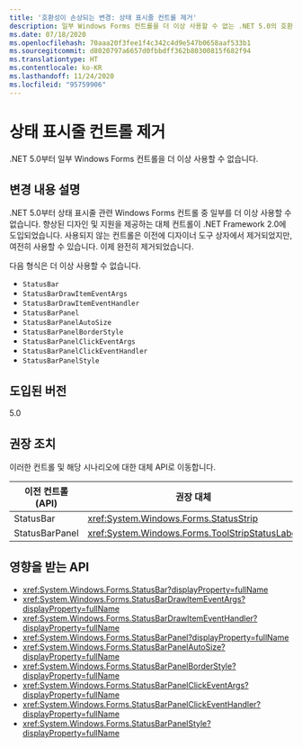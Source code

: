 ```yaml
---
title: '호환성이 손상되는 변경: 상태 표시줄 컨트롤 제거'
description: 일부 Windows Forms 컨트롤을 더 이상 사용할 수 없는 .NET 5.0의 호환성이 손상되는 변경에 대해 알아봅니다.
ms.date: 07/18/2020
ms.openlocfilehash: 70aaa20f3fee1f4c342c4d9e547b0658aaf533b1
ms.sourcegitcommit: d8020797a6657d0fbbdff362b80300815f682f94
ms.translationtype: HT
ms.contentlocale: ko-KR
ms.lasthandoff: 11/24/2020
ms.locfileid: "95759906"
---
```

# <a name="removed-status-bar-controls"></a>상태 표시줄 컨트롤 제거

.NET 5.0부터 일부 Windows Forms 컨트롤을 더 이상 사용할 수 없습니다.

## <a name="change-description"></a>변경 내용 설명

.NET 5.0부터 상태 표시줄 관련 Windows Forms 컨트롤 중 일부를 더 이상 사용할 수 없습니다. 향상된 디자인 및 지원을 제공하는 대체 컨트롤이 .NET Framework 2.0에 도입되었습니다. 사용되지 않는 컨트롤은 이전에 디자이너 도구 상자에서 제거되었지만, 여전히 사용할 수 있습니다. 이제 완전히 제거되었습니다.

다음 형식은 더 이상 사용할 수 없습니다.

* `StatusBar`
* `StatusBarDrawItemEventArgs`
* `StatusBarDrawItemEventHandler`
* `StatusBarPanel`
* `StatusBarPanelAutoSize`
* `StatusBarPanelBorderStyle`
* `StatusBarPanelClickEventArgs`
* `StatusBarPanelClickEventHandler`
* `StatusBarPanelStyle`

## <a name="version-introduced"></a>도입된 버전

5.0

## <a name="recommended-action"></a>권장 조치

이러한 컨트롤 및 해당 시나리오에 대한 대체 API로 이동합니다.

| 이전 컨트롤(API) | 권장 대체                          |
|-------------------|--------------------------------------------------|
| StatusBar         | <xref:System.Windows.Forms.StatusStrip>          |
| StatusBarPanel    | <xref:System.Windows.Forms.ToolStripStatusLabel> |

## <a name="affected-apis"></a>영향을 받는 API

- <xref:System.Windows.Forms.StatusBar?displayProperty=fullName>
- <xref:System.Windows.Forms.StatusBarDrawItemEventArgs?displayProperty=fullName>
- <xref:System.Windows.Forms.StatusBarDrawItemEventHandler?displayProperty=fullName>
- <xref:System.Windows.Forms.StatusBarPanel?displayProperty=fullName>
- <xref:System.Windows.Forms.StatusBarPanelAutoSize?displayProperty=fullName>
- <xref:System.Windows.Forms.StatusBarPanelBorderStyle?displayProperty=fullName>
- <xref:System.Windows.Forms.StatusBarPanelClickEventArgs?displayProperty=fullName>
- <xref:System.Windows.Forms.StatusBarPanelClickEventHandler?displayProperty=fullName>
- <xref:System.Windows.Forms.StatusBarPanelStyle?displayProperty=fullName>

<!--

### Affected APIs

- `T:System.Windows.Forms.StatusBar`
- `T:System.Windows.Forms.StatusBarDrawItemEventArgs`
- `T:System.Windows.Forms.StatusBarDrawItemEventHandler`
- `T:System.Windows.Forms.StatusBarPanel`
- `T:System.Windows.Forms.StatusBarPanelAutoSize`
- `T:System.Windows.Forms.StatusBarPanelBorderStyle`
- `T:System.Windows.Forms.StatusBarPanelClickEventArgs`
- `T:System.Windows.Forms.StatusBarPanelClickEventHandler`
- `T:System.Windows.Forms.StatusBarPanelStyle`

### Category

Windows Forms

-->
